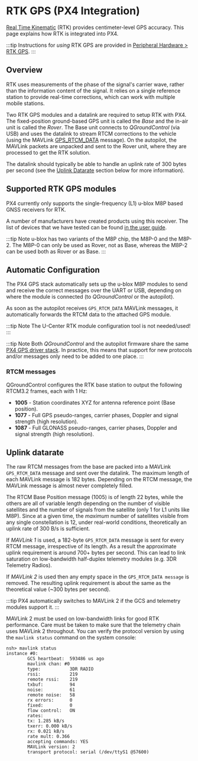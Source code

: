 # RTK GPS (PX4 Integration)

[Real Time Kinematic](https://en.wikipedia.org/wiki/Real_Time_Kinematic) (RTK) provides centimeter-level GPS accuracy.
This page explains how RTK is integrated into PX4.

:::tip
Instructions for *using* RTK GPS are provided in [Peripheral Hardware > RTK GPS](../gps_compass/rtk_gps.md).
:::

## Overview

RTK uses measurements of the phase of the signal's carrier wave, rather than the information content of the signal. 
It relies on a single reference station to provide real-time corrections, which can work with multiple mobile stations.

Two RTK GPS modules and a datalink are required to setup RTK with PX4. 
The fixed-position ground-based GPS unit is called the *Base* and the in-air unit is called the *Rover*. 
The Base unit connects to *QGroundControl* (via USB) and uses the datalink to stream RTCM corrections to the vehicle (using the MAVLink [GPS_RTCM_DATA](https://mavlink.io/en/messages/common.html#GPS_RTCM_DATA) message). 
On the autopilot, the MAVLink packets are unpacked and sent to the Rover unit, where they are processed to get the RTK solution.

The datalink should typically be able to handle an uplink rate of 300 bytes per second (see the [Uplink Datarate](#uplink-datarate) section below for more information).

## Supported RTK GPS modules

PX4 currently only supports the single-frequency (L1) u-blox M8P based GNSS receivers for RTK.

A number of manufacturers have created products using this receiver.
The list of devices that we have tested can be found [in the user guide](../gps_compass/rtk_gps.md#supported-rtk-devices).

:::tip Note
u-blox has two variants of the M8P chip, the M8P-0 and the M8P-2. 
The M8P-0 can only be used as Rover, not as Base, whereas the M8P-2 can be used both as Rover or as Base.
:::

## Automatic Configuration

The PX4 GPS stack automatically sets up the u-blox M8P modules to send and receive the correct messages over the UART or USB, depending on where the module is connected (to *QGroundControl* or the autopilot). 

As soon as the autopilot receives `GPS_RTCM_DATA` MAVLink messages, it automatically forwards the RTCM data to the attached GPS module.

:::tip Note
The U-Center RTK module configuration tool is not needed/used!
:::

:::tip Note
Both *QGroundControl* and the autopilot firmware share the same [PX4 GPS driver stack](https://github.com/PX4/GpsDrivers).
In practice, this means that support for new protocols and/or messages only need to be added to one place.
:::

### RTCM messages

QGroundControl configures the RTK base station to output the following RTCM3.2 frames, each with 1 Hz:

- **1005** - Station coordinates XYZ for antenna reference point (Base position).
- **1077** - Full GPS pseudo-ranges, carrier phases, Doppler and signal strength (high resolution).
- **1087** - Full GLONASS pseudo-ranges, carrier phases, Doppler and signal strength (high resolution).


## Uplink datarate

The raw RTCM messages from the base are packed into a MAVLink `GPS_RTCM_DATA` message and sent over the datalink. 
The maximum length of each MAVLink message is 182 bytes. Depending on the RTCM message, the MAVLink message is almost never completely filled.

The RTCM Base Position message (1005) is of length 22 bytes, while the others are all of variable length depending on the number of visible satellites and the number of signals from the satellite (only 1 for L1 units like M8P). 
Since at a given time, the _maximum_ number of satellites visible from any single constellation is 12, under real-world conditions, theoretically an uplink rate of 300 B/s is sufficient.

If *MAVLink 1* is used, a 182-byte `GPS_RTCM_DATA` message is sent for every RTCM message, irrespective of its length. 
As a result the approximate uplink requirement is around 700+ bytes per second. 
This can lead to link saturation on low-bandwidth half-duplex telemetry modules (e.g. 3DR Telemetry Radios).

If *MAVLink 2* is used then any empty space in the `GPS_RTCM_DATA message` is removed. 
The resulting uplink requirement is about the same as the theoretical value (~300 bytes per second). 

:::tip
PX4 automatically switches to MAVLink 2 if the GCS and telemetry modules support it.
:::

MAVLink 2 must be used on low-bandwidth links for good RTK performance. Care must be taken to make sure that the telemetry chain uses MAVLink 2 throughout. 
You can verify the protocol version by using the `mavlink status` command on the system console:

```
nsh> mavlink status
instance #0:
        GCS heartbeat:  593486 us ago
        mavlink chan: #0
        type:           3DR RADIO
        rssi:           219
        remote rssi:    219
        txbuf:          94
        noise:          61
        remote noise:   58
        rx errors:      0
        fixed:          0
        flow control:   ON
        rates:
        tx: 1.285 kB/s
        txerr: 0.000 kB/s
        rx: 0.021 kB/s
        rate mult: 0.366
        accepting commands: YES
        MAVLink version: 2
        transport protocol: serial (/dev/ttyS1 @57600)
```
